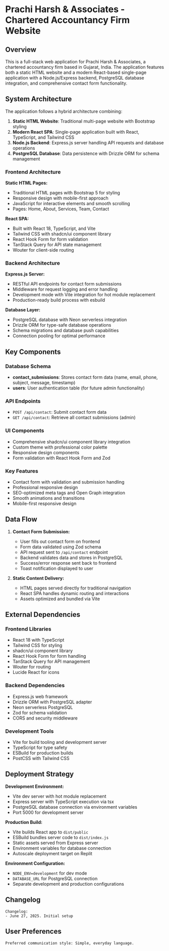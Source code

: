 # Prachi Harsh & Associates - Chartered Accountancy Firm Website

## Overview

This is a full-stack web application for Prachi Harsh & Associates, a chartered accountancy firm based in Gujarat, India. The application features both a static HTML website and a modern React-based single-page application with a Node.js/Express backend, PostgreSQL database integration, and comprehensive contact form functionality.

## System Architecture

The application follows a hybrid architecture combining:

1. **Static HTML Website**: Traditional multi-page website with Bootstrap styling
2. **Modern React SPA**: Single-page application built with React, TypeScript, and Tailwind CSS
3. **Node.js Backend**: Express.js server handling API requests and database operations
4. **PostgreSQL Database**: Data persistence with Drizzle ORM for schema management

### Frontend Architecture

**Static HTML Pages:**
- Traditional HTML pages with Bootstrap 5 for styling
- Responsive design with mobile-first approach
- JavaScript for interactive elements and smooth scrolling
- Pages: Home, About, Services, Team, Contact

**React SPA:**
- Built with React 18, TypeScript, and Vite
- Tailwind CSS with shadcn/ui component library
- React Hook Form for form validation
- TanStack Query for API state management
- Wouter for client-side routing

### Backend Architecture

**Express.js Server:**
- RESTful API endpoints for contact form submissions
- Middleware for request logging and error handling
- Development mode with Vite integration for hot module replacement
- Production-ready build process with esbuild

**Database Layer:**
- PostgreSQL database with Neon serverless integration
- Drizzle ORM for type-safe database operations
- Schema migrations and database push capabilities
- Connection pooling for optimal performance

## Key Components

### Database Schema
- **contact_submissions**: Stores contact form data (name, email, phone, subject, message, timestamp)
- **users**: User authentication table (for future admin functionality)

### API Endpoints
- `POST /api/contact`: Submit contact form data
- `GET /api/contact`: Retrieve all contact submissions (admin)

### UI Components
- Comprehensive shadcn/ui component library integration
- Custom theme with professional color palette
- Responsive design components
- Form validation with React Hook Form and Zod

### Key Features
- Contact form with validation and submission handling
- Professional responsive design
- SEO-optimized meta tags and Open Graph integration
- Smooth animations and transitions
- Mobile-first responsive design

## Data Flow

1. **Contact Form Submission:**
   - User fills out contact form on frontend
   - Form data validated using Zod schema
   - API request sent to `/api/contact` endpoint
   - Backend validates data and stores in PostgreSQL
   - Success/error response sent back to frontend
   - Toast notification displayed to user

2. **Static Content Delivery:**
   - HTML pages served directly for traditional navigation
   - React SPA handles dynamic routing and interactions
   - Assets optimized and bundled via Vite

## External Dependencies

### Frontend Libraries
- React 18 with TypeScript
- Tailwind CSS for styling
- shadcn/ui component library
- React Hook Form for form handling
- TanStack Query for API management
- Wouter for routing
- Lucide React for icons

### Backend Dependencies
- Express.js web framework
- Drizzle ORM with PostgreSQL adapter
- Neon serverless PostgreSQL
- Zod for schema validation
- CORS and security middleware

### Development Tools
- Vite for build tooling and development server
- TypeScript for type safety
- ESBuild for production builds
- PostCSS with Tailwind CSS

## Deployment Strategy

**Development Environment:**
- Vite dev server with hot module replacement
- Express server with TypeScript execution via tsx
- PostgreSQL database connection via environment variables
- Port 5000 for development server

**Production Build:**
- Vite builds React app to `dist/public`
- ESBuild bundles server code to `dist/index.js`
- Static assets served from Express server
- Environment variables for database connection
- Autoscale deployment target on Replit

**Environment Configuration:**
- `NODE_ENV=development` for dev mode
- `DATABASE_URL` for PostgreSQL connection
- Separate development and production configurations

## Changelog

```
Changelog:
- June 27, 2025. Initial setup
```

## User Preferences

```
Preferred communication style: Simple, everyday language.
```